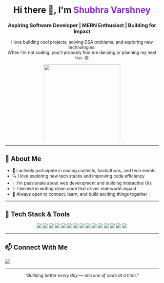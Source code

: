 <h1 align="center">Hi there 👋, I'm <span style="color:#8A2BE2">Shubhra Varshney</span></h1>
<h3 align="center">Aspiring Software Developer | MERN Enthusiast | Building for Impact</h3>

<p align="center">
  I love building cool projects, solving DSA problems, and exploring new technologies!  
  <br />
  When I'm not coding, you'll probably find me dancing or planning my next trip. 😄
</p>

<div align="center">
  <img src="https://media.giphy.com/media/26tn33aiTi1jkl6H6/giphy.gif" width="250px" />
</div>

---

## 🌟 About Me
 
- 🧠 I actively participate in coding contests, hackathons, and tech events  
- 🔍 I love exploring new tech stacks and improving code efficiency  
- 💡 I'm passionate about web development and building interactive UIs  
- ✨ I believe in writing clean code that drives real-world impact  
- 🤝 Always open to connect, learn, and build exciting things together  

---

## 🚀 Tech Stack & Tools

<div align="center">
  <img src="https://img.shields.io/badge/MongoDB-4EA94B.svg?style=for-the-badge&logo=mongodb&logoColor=white" />
  <img src="https://img.shields.io/badge/Express.js-000000.svg?style=for-the-badge&logo=express&logoColor=white" />
  <img src="https://img.shields.io/badge/React.js-61DAFB.svg?style=for-the-badge&logo=react&logoColor=black" />
  <img src="https://img.shields.io/badge/Node.js-339933.svg?style=for-the-badge&logo=node.js&logoColor=white" />
  <img src="https://img.shields.io/badge/TailwindCSS-38B2AC.svg?style=for-the-badge&logo=tailwind-css&logoColor=white" />
  <img src="https://img.shields.io/badge/Bootstrap-563D7C.svg?style=for-the-badge&logo=bootstrap&logoColor=white" />
  <img src="https://img.shields.io/badge/HTML5-E34F26.svg?style=for-the-badge&logo=html5&logoColor=white" />
  <img src="https://img.shields.io/badge/CSS3-1572B6.svg?style=for-the-badge&logo=css3&logoColor=white" />
  <img src="https://img.shields.io/badge/JavaScript-F7DF1E.svg?style=for-the-badge&logo=javascript&logoColor=black" />
  <img src="https://img.shields.io/badge/SQL-4479A1.svg?style=for-the-badge&logo=postgresql&logoColor=white" />
  <img src="https://img.shields.io/badge/PHP-777BB4.svg?style=for-the-badge&logo=php&logoColor=white" />
  <img src="https://img.shields.io/badge/GitHub-181717.svg?style=for-the-badge&logo=github" />
  <img src="https://img.shields.io/badge/MySQL-00758F.svg?style=for-the-badge&logo=mysql&logoColor=white" />
  <img src="https://img.shields.io/badge/REST%20APIs-FF6F00.svg?style=for-the-badge&logo=api&logoColor=white" />
  <img src="https://img.shields.io/badge/Python-3776AB.svg?style=for-the-badge&logo=python&logoColor=white" />
</div>


---

## 📫 Connect With Me

<div>
  <a href="https://www.linkedin.com/in/shubhra-varshney-814015293/" target="_blank">
    <img src="https://img.shields.io/badge/LinkedIn-blue.svg?style=for-the-badge&logo=linkedin" />
  </a>
</div>

---

<p align="center">
  <i>“Building better every day — one line of code at a time.”</i>
</p>

